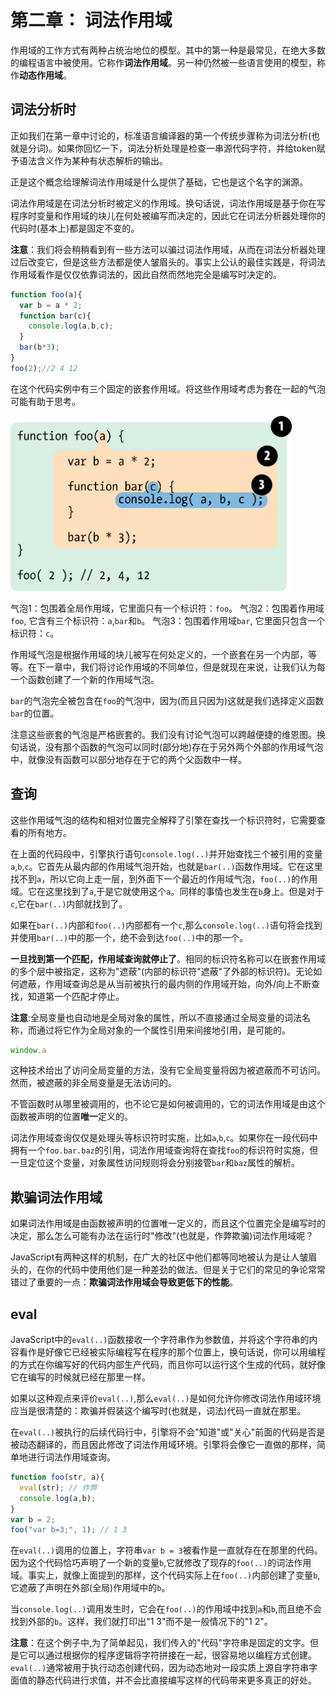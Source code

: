 # 第二章： 词法作用域

作用域的工作方式有两种占统治地位的模型。其中的第一种是最常见，在绝大多数的编程语言中被使用。它称作**词法作用域**。另一种仍然被一些语言使用的模型，称作**动态作用域**。

## 词法分析时 

正如我们在第一章中讨论的，标准语言编译器的第一个传统步骤称为词法分析(也就是分词)。如果你回忆一下，词法分析处理是检查一串源代码字符，并给token赋予语法含义作为某种有状态解析的输出。

正是这个概念给理解词法作用域是什么提供了基础，它也是这个名字的渊源。

词法作用域是在词法分析时被定义的作用域。换句话说，词法作用域是基于你在写程序时变量和作用域的块儿在何处被编写而决定的，因此它在词法分析器处理你的代码时(基本上)都是固定不变的。

**注意**：我们将会稍稍看到有一些方法可以骗过词法作用域，从而在词法分析器处理过后改变它，但是这些方法都是使人皱眉头的。事实上公认的最佳实践是，将词法作用域看作是仅仅依靠词法的，因此自然而然地完全是编写时决定的。

```js
function foo(a){
  var b = a * 2;
  function bar(c){
    console.log(a,b,c);
  }
  bar(b*3);
}
foo(2);//2 4 12
```

在这个代码实例中有三个固定的嵌套作用域。将这些作用域考虑为套在一起的气泡可能有助于思考。

<img src="images/fig2.png" width="450" height="280">

气泡1：包围着全局作用域，它里面只有一个标识符：`foo`。
气泡2：包围着作用域`foo`, 它含有三个标识符：`a`,`bar`和`b`。
气泡3：包围着作用域`bar`, 它里面只包含一个标识符：`c`。

作用域气泡是根据作用域的块儿被写在何处定义的，一个嵌套在另一个内部，等等。在下一章中，我们将讨论作用域的不同单位，但是就现在来说，让我们认为每一个函数创建了一个新的作用域气泡。

`bar`的气泡完全被包含在`foo`的气泡中，因为(而且只因为)这就是我们选择定义函数`bar`的位置。

注意这些嵌套的气泡是严格嵌套的。我们没有讨论气泡可以跨越便捷的维恩图。换句话说，没有那个函数的气泡可以同时(部分地)存在于另外两个外部的作用域气泡中，就像没有函数可以部分地存在于它的两个父函数中一样。

## 查询

这些作用域气泡的结构和相对位置完全解释了引擎在查找一个标识符时，它需要查看的所有地方。

在上面的代码段中，引擎执行语句`console.log(..)`并开始查找三个被引用的变量`a`,`b`,`c`。它首先从最内部的作用域气泡开始，也就是`bar(..)`函数作用域。它在这里找不到`a`，所以它向上走一层，到外面下一个最近的作用域气泡，`foo(..)`的作用域。它在这里找到了`a`,于是它就使用这个`a`。同样的事情也发生在`b`身上。但是对于`c`,它在`bar(..)`内部就找到了。

如果在`bar(..)`内部和`foo(..)`内部都有一个`c`,那么`console.log(..)`语句将会找到并使用`bar(..)`中的那一个，绝不会到达`foo(..)`中的那一个。

**一旦找到第一个匹配，作用域查询就停止了**。相同的标识符名称可以在嵌套作用域的多个层中被指定，这称为"遮蔽"(内部的标识符"遮蔽"了外部的标识符)。无论如何遮蔽，作用域查询总是从当前被执行的最内侧的作用域开始，向外/向上不断查找，知道第一个匹配才停止。

**注意**:全局变量也自动地是全局对象的属性，所以不直接通过全局变量的词法名称，而通过将它作为全局对象的一个属性引用来间接地引用，是可能的。

```js
window.a
```

这种技术给出了访问全局变量的方法，没有它全局变量将因为被遮蔽而不可访问。然而，被遮蔽的非全局变量是无法访问的。

不管函数时从哪里被调用的，也不论它是如何被调用的，它的词法作用域是由这个函数被声明的位置**唯一**定义的。

词法作用域查询仅仅是处理头等标识符时实施，比如`a`,`b`,`c`。如果你在一段代码中拥有一个`foo.bar.baz`的引用，词法作用域查询将在查找`foo`的标识符时实施，但一旦定位这个变量，对象属性访问规则将会分别接管`bar`和`baz`属性的解析。

## 欺骗词法作用域

如果词法作用域是由函数被声明的位置唯一定义的，而且这个位置完全是编写时的决定，那么怎么可能有办法在运行时"修改"(也就是，作弊欺骗)词法作用域呢？

JavaScript有两种这样的机制，在广大的社区中他们都等同地被认为是让人皱眉头的，在你的代码中使用他们是一种差劲的做法。但是关于它们的常见的争论常常错过了重要的一点：**欺骗词法作用域会导致更低下的性能**。

## eval
JavaScript中的`eval(..)`函数接收一个字符串作为参数值，并将这个字符串的内容看作是好像它已经被实际编程写在程序的那个位置上，换句话说，你可以用编程的方式在你编写好的代码内部生产代码，而且你可以运行这个生成的代码，就好像它在编写的时候就已经在那里一样。

如果以这种观点来评价`eval(..)`,那么`eval(..)`是如何允许你修改词法作用域环境应当是很清楚的：欺骗并假装这个编写时(也就是，词法)代码一直就在那里。

在`eval(..)`被执行的后续代码行中，引擎将不会"知道"或"关心"前面的代码是否是被动态翻译的，而且因此修改了词法作用域环境。引擎将会像它一直做的那样，简单地进行词法作用域查询。

```js
function foo(str, a){
  eval(str); // 作弊
  console.log(a,b);
}
var b = 2;
foo("var b=3;", 1); // 1 3
```

在`eval(..)`调用的位置上，字符串`var b = 3`被看作是一直就存在在那里的代码。因为这个代码恰巧声明了一个新的变量`b`,它就修改了现存的`foo(..)`的词法作用域。事实上，就像上面提到的那样，这个代码实际上在`foo(..)`内部创建了变量`b`,它遮蔽了声明在外部(全局)作用域中的`b`。

当`console.log(..)`调用发生时，它会在`foo(..)`的作用域中找到`a`和`b`,而且绝不会找到外部的`b`。这样，我们就打印出"1 3"而不是一般情况下的"1 2"。

**注意**：在这个例子中,为了简单起见，我们传入的"代码"字符串是固定的文字。但是它可以通过根据你的程序逻辑将字符拼接在一起，很容易地以编程方式创建。`eval(..)`通常被用于执行动态创建代码，因为动态地对一段实质上源自字符串字面值的静态代码进行求值，并不会比直接编写这样的代码带来更多真正的好处。

